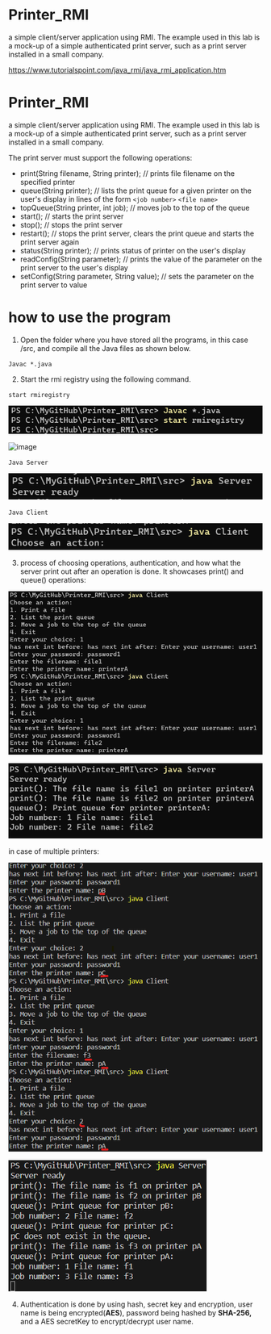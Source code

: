 # Printer_RMI

a simple client/server application using RMI. The example used in this lab is a mock-up of a simple authenticated print server, such as a print server installed in a small company.

https://www.tutorialspoint.com/java_rmi/java_rmi_application.htm

# Printer_RMI

a simple client/server application using RMI. The example used in this lab is a mock-up of a simple authenticated print server, such as a print server installed in a small company.

The print server must support the following operations:

- print(String filename, String printer);   // prints file filename on the specified printer
- queue(String printer);   // lists the print queue for a given printer on the user's display in lines of the form `<job number>`   `<file name>`
- topQueue(String printer, int job);   // moves job to the top of the queue
- start();   // starts the print server
- stop();   // stops the print server
- restart();   // stops the print server, clears the print queue and starts the print server again
- status(String printer);  // prints status of printer on the user's display
- readConfig(String parameter);   // prints the value of the parameter on the print server to the user's display
- setConfig(String parameter, String value);   // sets the parameter on the print server to value

# how to use the program

1. Open the folder where you have stored all the programs, in this case /src, and compile all the Java files as shown below.

```
Javac *.java
```

2. Start the rmi registry using the following command.

```
start rmiregistry
```

![1698839417045](image/README/1698839417045.png)

![image](https://github.com/DTU-Master-Courses/Printer_RMI/assets/7116535/11f12e42-cfd1-479b-b65a-f79783fad555)

```
Java Server
```

![1698839453178](image/README/1698839453178.png)

```
Java Client
```

![1698839481002](image/README/1698839481002.png)

3. process of choosing operations, authentication, and how what the server print out after an operation is done. It showcases print() and queue() operations:

![1698839561908](image/README/1698839561908.png)

![1698839729817](image/README/1698839729817.png)

in case of multiple printers:

![1698874362328](image/README/1698874362328.png)

![1698874232952](image/README/1698874232952.png)

4. Authentication is done by using hash, secret key and encryption, user name is being encrypted(**AES**), password being hashed by **SHA-256,** and a AES secretKey to encrypt/decrypt user name.
